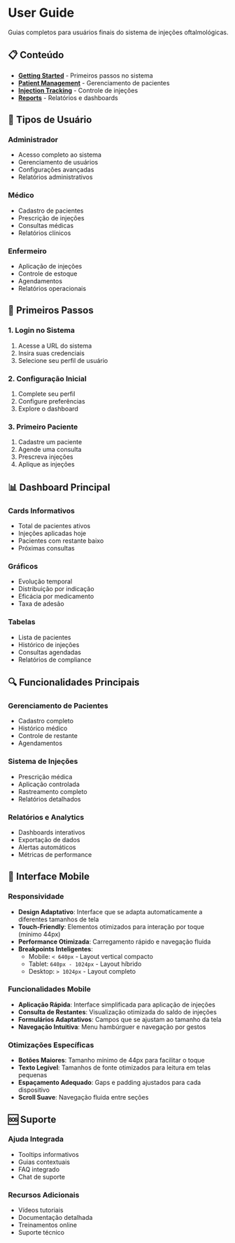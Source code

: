 # User Guide

Guias completos para usuários finais do sistema de injeções oftalmológicas.

## 📋 Conteúdo

- **[Getting Started](./getting-started.md)** - Primeiros passos no sistema
- **[Patient Management](./patient-management.md)** - Gerenciamento de pacientes
- **[Injection Tracking](./injection-tracking.md)** - Controle de injeções
- **[Reports](./reports.md)** - Relatórios e dashboards

## 👥 Tipos de Usuário

### Administrador

- Acesso completo ao sistema
- Gerenciamento de usuários
- Configurações avançadas
- Relatórios administrativos

### Médico

- Cadastro de pacientes
- Prescrição de injeções
- Consultas médicas
- Relatórios clínicos

### Enfermeiro

- Aplicação de injeções
- Controle de estoque
- Agendamentos
- Relatórios operacionais

## 🚀 Primeiros Passos

### 1. Login no Sistema

1. Acesse a URL do sistema
2. Insira suas credenciais
3. Selecione seu perfil de usuário

### 2. Configuração Inicial

1. Complete seu perfil
2. Configure preferências
3. Explore o dashboard

### 3. Primeiro Paciente

1. Cadastre um paciente
2. Agende uma consulta
3. Prescreva injeções
4. Aplique as injeções

## 📊 Dashboard Principal

### Cards Informativos

- Total de pacientes ativos
- Injeções aplicadas hoje
- Pacientes com restante baixo
- Próximas consultas

### Gráficos

- Evolução temporal
- Distribuição por indicação
- Eficácia por medicamento
- Taxa de adesão

### Tabelas

- Lista de pacientes
- Histórico de injeções
- Consultas agendadas
- Relatórios de compliance

## 🔍 Funcionalidades Principais

### Gerenciamento de Pacientes

- Cadastro completo
- Histórico médico
- Controle de restante
- Agendamentos

### Sistema de Injeções

- Prescrição médica
- Aplicação controlada
- Rastreamento completo
- Relatórios detalhados

### Relatórios e Analytics

- Dashboards interativos
- Exportação de dados
- Alertas automáticos
- Métricas de performance

## 📱 Interface Mobile

### Responsividade

- **Design Adaptativo**: Interface que se adapta automaticamente a diferentes tamanhos de tela
- **Touch-Friendly**: Elementos otimizados para interação por toque (mínimo 44px)
- **Performance Otimizada**: Carregamento rápido e navegação fluida
- **Breakpoints Inteligentes**:
  - Mobile: `< 640px` - Layout vertical compacto
  - Tablet: `640px - 1024px` - Layout híbrido
  - Desktop: `> 1024px` - Layout completo

### Funcionalidades Mobile

- **Aplicação Rápida**: Interface simplificada para aplicação de injeções
- **Consulta de Restantes**: Visualização otimizada do saldo de injeções
- **Formulários Adaptativos**: Campos que se ajustam ao tamanho da tela
- **Navegação Intuitiva**: Menu hambúrguer e navegação por gestos

### Otimizações Específicas

- **Botões Maiores**: Tamanho mínimo de 44px para facilitar o toque
- **Texto Legível**: Tamanhos de fonte otimizados para leitura em telas pequenas
- **Espaçamento Adequado**: Gaps e padding ajustados para cada dispositivo
- **Scroll Suave**: Navegação fluida entre seções

## 🆘 Suporte

### Ajuda Integrada

- Tooltips informativos
- Guias contextuais
- FAQ integrado
- Chat de suporte

### Recursos Adicionais

- Vídeos tutoriais
- Documentação detalhada
- Treinamentos online
- Suporte técnico
